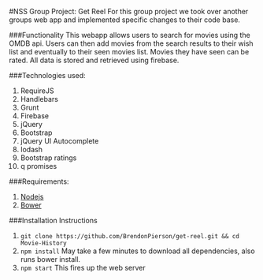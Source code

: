 #NSS Group Project:  Get Reel
For this group project we took over another groups web app and implemented specific changes to their code base.

###Functionality
This webapp allows users to search for movies using the OMDB api.  Users can then add movies from the search results to their wish list and eventually to their seen movies list.  Movies they have seen can be rated.  All data is stored and retrieved using firebase.

###Technologies used:
1. RequireJS
2. Handlebars
3. Grunt
4. Firebase
5. jQuery
6. Bootstrap
7. jQuery UI Autocomplete
8. lodash
9. Bootstrap ratings
10. q promises

###Requirements:
1. [Nodejs](https://nodejs.org/en/)
2. [Bower](http://bower.io/)

###Installation Instructions
1. ```git clone https://github.com/BrendonPierson/get-reel.git && cd Movie-History```
2. ```npm install``` May take a few minutes to download all dependencies, also runs bower install.
3. ```npm start``` This fires up the web server 

